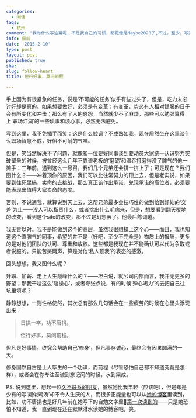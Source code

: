 ```yaml
---
categories:
  - 闲话
tags:
  - 杭州
comment: '我为什么写这篇呢，不是我自己的习惯，都更像是Maybe2020了,不过，至少，写完之后心里舒服多了。'
info: 窗前
date: '2015-2-10'
type: post
layout: post
published: true
sha: 
slug: follow-heart
title: 但行好事，莫问前程

---
```


手上因为有很紧急的任务，说是‘不可能的任务’似乎有些过头了，但是，吃力未必讨好却是真的。如果想要做好，必须是有变革；有变革，势必有人相对舒服的日子会有所变化和冲击；那么有了人的恩怨，当然就少不了麻烦，那些可以勉强算得上‘职场江湖’的一些琐事和烦心事，必然无法避免。

写到这里，我不免插手而笑：这是什么腔调？不成熟如我，现在居然坐在这里谈什么职场智慧不成，好俗不可耐的气味。

但是，笑当然解决不了问题，就像和一位要好同事谈到要动员大家统一认识努力突破壁垒的时候，被曾经这么几年不靠谱老板的‘磨砺’和温吞打磨得没了脾气的他一摊手：三年前，遇到这么一号召，我们几个兄弟还会拼一拼上了；可是现在？我们图什么？——冲着顶你的原因，我们可以比往常努力的顶上去，但是老实说，如果要到往死里搞，卖命的去挑战，那么真正该作出承诺、兑现承诺的高位者，必须要能表现出值得大家卖命的态度。

否则，不说通我，就算说到天上去，这帮兄弟最多会技巧性的做到恰到好处的‘交差’为止——没人可以指责什么，或者挑出什么毛病来，但是，想要看到翻天覆地的改变，看到这个site的改变，那不过是幻想罢了。他最后陈词道。

我无言以对。我不是能做到这个的高层，虽然我很想操上这个心——而且，我也知道这个直脾气的同事，希望的并不是（好吧，至少不完全是）物质上的报酬，更多的是对他们团队的认可、尊重和放权。这些都是我现在并不能确认可以代为争取或者说服的。只能苦笑两声，算是对他‘私人顶我’的表态的感激。

回头想想，我又图什么呢？

升职、加薪、走上人生巅峰什么的？——坦白说，就公司内部而言，我并无更多的野望；那我干啥这么‘瞎操心’，或者夸张点说，有的时候‘殚心竭力’的去把自己往坑里填呢？

静静想想，一则性格使然，其次总有那么几句话会在一些疲劳的时候在心里头浮现出来：

> 日拱一卒，功不唐捐。
> 
> 但行好事，莫问前程。

但凡是好事情，终究会帮助自己‘修身’，但凡事存诚心，最终会有因果圆满的一天。

修身固然自古是士人毕生的一个功课，而前程（尽管恐怕自己都不知道究竟是怎样），或者会在你专注至诚到忘记问的时候，水到渠成。

PS. 说到这里，想起一位[久不联系的朋友](http://mooninsky.net/Acquaintance-of-the-Internet-age/)，虽然她比我年轻（应该吧），但是却是少有的写‘疑似鸡汤’却不令人生厌的人，而很多正能量也可以从[她的博客](http://lazylorna.com/)里读到，比如，功不唐捐也是好几年前在她写下的自勉文字里[第一次读到的](http://lazylorna.com/archives/1156)——只是她恐怕不知道，我一直到现在还在默默潜水读她的博客吧，笑。





